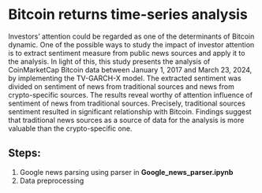 # Bitcoin returns time-series analysis

Investors’ attention could be regarded as one of the determinants of Bitcoin dynamic. One of the possible ways to study the impact of investor attention is to extract sentiment measure from public news sources and apply it to the analysis. In light of this, this study presents the analysis of CoinMarketCap Bitcoin data between January 1, 2017 and March 23, 2024, by implementing the TV-GARCH-X model. The extracted sentiment was divided on sentiment of news from traditional sources and news from crypto-specific sources. The results reveal worthy of attention influence of sentiment of news from traditional sources. Precisely, traditional sources sentiment resulted in significant relationship with Bitcoin. Findings suggest that traditional news sources as a source of data for the analysis is more valuable than the crypto-specific one.

## Steps:  
1) Google news parsing using parser in **Google_news_parser.ipynb**
2) Data preprocessing 

